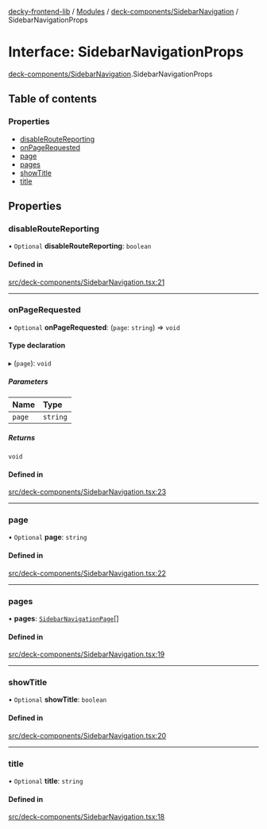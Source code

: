 [decky-frontend-lib](../README.md) / [Modules](../modules.md) / [deck-components/SidebarNavigation](../modules/deck_components_SidebarNavigation.md) / SidebarNavigationProps

# Interface: SidebarNavigationProps

[deck-components/SidebarNavigation](../modules/deck_components_SidebarNavigation.md).SidebarNavigationProps

## Table of contents

### Properties

- [disableRouteReporting](deck_components_SidebarNavigation.SidebarNavigationProps.md#disableroutereporting)
- [onPageRequested](deck_components_SidebarNavigation.SidebarNavigationProps.md#onpagerequested)
- [page](deck_components_SidebarNavigation.SidebarNavigationProps.md#page)
- [pages](deck_components_SidebarNavigation.SidebarNavigationProps.md#pages)
- [showTitle](deck_components_SidebarNavigation.SidebarNavigationProps.md#showtitle)
- [title](deck_components_SidebarNavigation.SidebarNavigationProps.md#title)

## Properties

### disableRouteReporting

• `Optional` **disableRouteReporting**: `boolean`

#### Defined in

[src/deck-components/SidebarNavigation.tsx:21](https://github.com/SteamDeckHomebrew/decky-frontend-lib/blob/a074277/src/deck-components/SidebarNavigation.tsx#L21)

___

### onPageRequested

• `Optional` **onPageRequested**: (`page`: `string`) => `void`

#### Type declaration

▸ (`page`): `void`

##### Parameters

| Name | Type |
| :------ | :------ |
| `page` | `string` |

##### Returns

`void`

#### Defined in

[src/deck-components/SidebarNavigation.tsx:23](https://github.com/SteamDeckHomebrew/decky-frontend-lib/blob/a074277/src/deck-components/SidebarNavigation.tsx#L23)

___

### page

• `Optional` **page**: `string`

#### Defined in

[src/deck-components/SidebarNavigation.tsx:22](https://github.com/SteamDeckHomebrew/decky-frontend-lib/blob/a074277/src/deck-components/SidebarNavigation.tsx#L22)

___

### pages

• **pages**: [`SidebarNavigationPage`](deck_components_SidebarNavigation.SidebarNavigationPage.md)[]

#### Defined in

[src/deck-components/SidebarNavigation.tsx:19](https://github.com/SteamDeckHomebrew/decky-frontend-lib/blob/a074277/src/deck-components/SidebarNavigation.tsx#L19)

___

### showTitle

• `Optional` **showTitle**: `boolean`

#### Defined in

[src/deck-components/SidebarNavigation.tsx:20](https://github.com/SteamDeckHomebrew/decky-frontend-lib/blob/a074277/src/deck-components/SidebarNavigation.tsx#L20)

___

### title

• `Optional` **title**: `string`

#### Defined in

[src/deck-components/SidebarNavigation.tsx:18](https://github.com/SteamDeckHomebrew/decky-frontend-lib/blob/a074277/src/deck-components/SidebarNavigation.tsx#L18)
